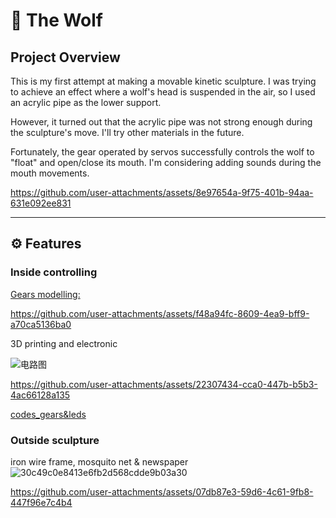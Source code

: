 # 🐺 The Wolf

## Project Overview
This is my first attempt at making a movable kinetic sculpture. I was trying to achieve an effect where a wolf's head is suspended in the air, so I used an acrylic pipe as the lower support.

However, it turned out that the acrylic pipe was not strong enough during the sculpture's move. I'll try other materials in the future. 

Fortunately, the gear operated by servos successfully controls the wolf to "float" and open/close its mouth. I'm considering adding sounds during the mouth movements.

https://github.com/user-attachments/assets/8e97654a-9f75-401b-94aa-631e092ee831


---

## ⚙️ Features

### Inside controlling

[Gears modelling:](Models/the_wolf)

https://github.com/user-attachments/assets/f48a94fc-8609-4ea9-bff9-a70ca5136ba0

3D printing and electronic

![电路图](https://github.com/user-attachments/assets/bfa8cf94-2ea1-41fb-b633-1460f15effee)

https://github.com/user-attachments/assets/22307434-cca0-447b-b5b3-4ac66128a135

[codes_gears&leds](Codes/the_wolf)

### Outside sculpture

iron wire frame, mosquito net & newspaper
![30c49c0e8413e6fb2d568cdde9b03a30](https://github.com/user-attachments/assets/edbecc25-6961-4acb-9e9b-6c8d40c8eba9)

https://github.com/user-attachments/assets/07db87e3-59d6-4c61-9fb8-447f96e7c4b4
